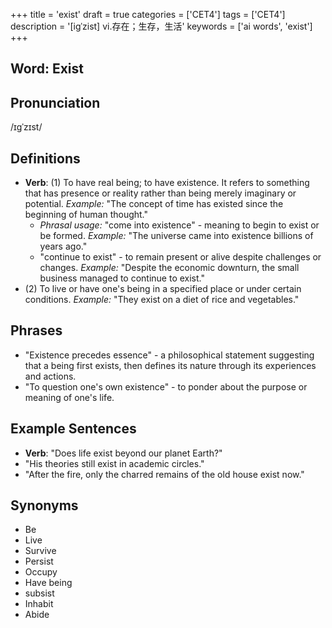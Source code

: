+++
title = 'exist'
draft = true
categories = ['CET4']
tags = ['CET4']
description = '[igˈzist] vi.存在；生存，生活'
keywords = ['ai words', 'exist']
+++

## Word: Exist

## Pronunciation
/ɪɡˈzɪst/

## Definitions
- **Verb**: (1) To have real being; to have existence. It refers to something that has presence or reality rather than being merely imaginary or potential. _Example:_ "The concept of time has existed since the beginning of human thought."
   - _Phrasal usage:_ "come into existence" - meaning to begin to exist or be formed. _Example:_ "The universe came into existence billions of years ago."
   - "continue to exist" - to remain present or alive despite challenges or changes. _Example:_ "Despite the economic downturn, the small business managed to continue to exist."
- (2) To live or have one's being in a specified place or under certain conditions. _Example:_ "They exist on a diet of rice and vegetables."

## Phrases
- "Existence precedes essence" - a philosophical statement suggesting that a being first exists, then defines its nature through its experiences and actions.
- "To question one's own existence" - to ponder about the purpose or meaning of one's life.
  
## Example Sentences
- **Verb**: "Does life exist beyond our planet Earth?"
- "His theories still exist in academic circles."
- "After the fire, only the charred remains of the old house exist now."

## Synonyms
- Be
- Live
- Survive
- Persist
- Occupy
- Have being
- subsist
- Inhabit
- Abide
